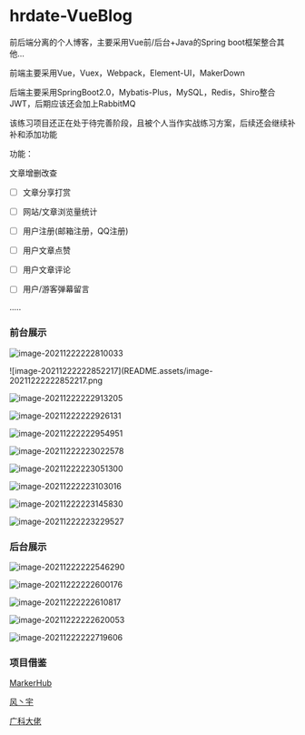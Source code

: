 # hrdate-VueBlog
前后端分离的个人博客，主要采用Vue前/后台+Java的Spring boot框架整合其他...

前端主要采用Vue，Vuex，Webpack，Element-UI，MakerDown

后端主要采用SpringBoot2.0，Mybatis-Plus，MySQL，Redis，Shiro整合JWT，后期应该还会加上RabbitMQ

该练习项目还正在处于待完善阶段，且被个人当作实战练习方案，后续还会继续补补和添加功能

功能：

文章增删改查

- [ ] 文章分享打赏

- [ ] 网站/文章浏览量统计

- [ ] 用户注册(邮箱注册，QQ注册)

- [ ] 用户文章点赞

- [ ] 用户文章评论

- [ ] 用户/游客弹幕留言

.....

### 前台展示

![image-20211222222810033](README.assets/image-20211222222810033.png)

![image-20211222222852217](README.assets/image-20211222222852217.png

![image-20211222222913205](README.assets/image-20211222222913205.png)

![image-20211222222926131](README.assets/image-20211222222926131.png)

![image-20211222222954951](README.assets/image-20211222222954951.png)

![image-20211222223022578](README.assets/image-20211222223022578.png)



![image-20211222223051300](README.assets/image-20211222223051300.png)



![image-20211222223103016](README.assets/image-20211222223103016.png)

![image-20211222223145830](README.assets/image-20211222223145830.png)

![image-20211222223229527](README.assets/image-20211222223229527.png)

### 后台展示

![image-20211222222546290](README.assets/image-20211222222546290.png)

![image-20211222222600176](README.assets/image-20211222222600176.png)

![image-20211222222610817](README.assets/image-20211222222610817.png)

![image-20211222222620053](README.assets/image-20211222222620053.png)

![image-20211222222719606](README.assets/image-20211222222719606.png)





### 项目借鉴

[MarkerHub](https://juejin.cn/post/6844903823966732302#heading-0)

[风丶宇](https://github.com/X1192176811/blog)

[广科大佬](https://github.com/15626862046/Blog/tree/master/blog-vue)

